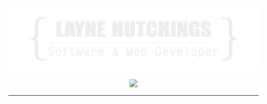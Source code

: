 
![](https://github.com/GazDen/GazDen/blob/main/LAYNE_LOGOthin.png)


<p align="center">
  <a href="https://skillicons.dev">
    <img src="https://skillicons.dev/icons?i=js,html,css,react,express,nodejs,mongo,java,php,laravel,mysql,py,linux" />
  </a>
</p>
<hr/>
